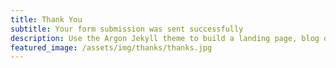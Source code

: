 ```yaml
---
title: Thank You
subtitle: Your form submission was sent successfully
description: Use the Argon Jekyll theme to build a landing page, blog or complete website.
featured_image: /assets/img/thanks/thanks.jpg
---
```


